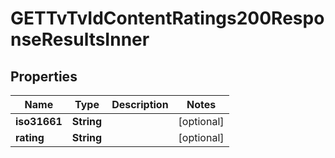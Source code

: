

# GETTvTvIdContentRatings200ResponseResultsInner


## Properties

| Name | Type | Description | Notes |
|------------ | ------------- | ------------- | -------------|
|**iso31661** | **String** |  |  [optional] |
|**rating** | **String** |  |  [optional] |



